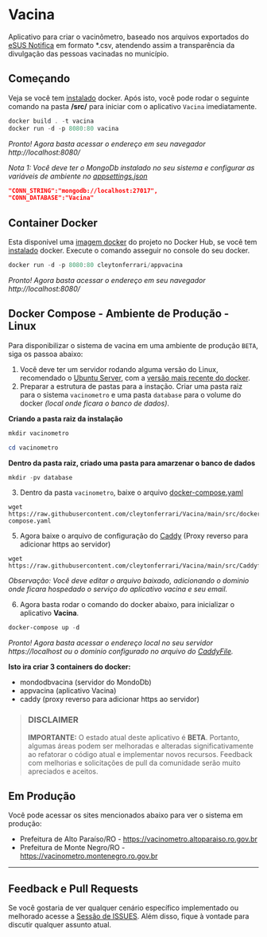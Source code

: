 # Vacina

Aplicativo para criar o vacinômetro, baseado nos arquivos exportados do [eSUS Notifica](https://notifica.saude.gov.br/) em formato *.csv, atendendo assim a transparência da divulgação das pessoas vacinadas no município.


## Começando

Veja se você tem [instalado](https://docs.docker.com/docker-for-windows/install/) docker. Após isto, você pode rodar o seguinte comando na pasta **/src/** para iniciar com o aplicativo `Vacina` imediatamente.

```powershell
docker build . -t vacina
docker run -d -p 8080:80 vacina
```

*Pronto! Agora basta acessar o endereço em seu navegador http://localhost:8080/*

*Nota 1: Você deve ter o MongoDb instalado no seu sistema e configurar as variáveis de ambiente no [appsettings.json](https://github.com/cleytonferrari/Vacina/blob/main/src/Web/WebMVC/appsettings.json)*
```json
"CONN_STRING":"mongodb://localhost:27017",
"CONN_DATABASE":"Vacina"
```

## Container Docker
Esta disponível uma [imagem docker](https://hub.docker.com/r/cleytonferrari/appvacina) do projeto no Docker Hub, se você tem [instalado](https://docs.docker.com/docker-for-windows/install/) docker. Execute o comando asseguir no console do seu docker.

```powershell
docker run -d -p 8080:80 cleytonferrari/appvacina
```

*Pronto! Agora basta acessar o endereço em seu navegador http://localhost:8080/*

## Docker Compose - Ambiente de Produção - Linux
Para disponibilizar o sistema de vacina em uma ambiente de produção `BETA`, siga os passoa abaixo:

1. Você deve ter um servidor rodando alguma versão do Linux, recomendado o [Ubuntu Server](https://ubuntu.com/download/server), com a [versão mais recente do docker](https://docs.docker.com/engine/install/ubuntu/).
2. Preparar a estrutura de pastas para a instação. Criar uma pasta raiz para o sistema `vacinometro` e uma pasta `database` para o volume do docker *(local onde ficara o banco de dados)*.

**Criando a pasta raiz da instalação**
```powershell
mkdir vacinometro
```
```powershell
cd vacinometro
```
**Dentro da pasta raiz, criado uma pasta para amarzenar o banco de dados**
```powershell
mkdir -pv database
```
3. Dentro da pasta `vacinometro`, baixe o arquivo [docker-compose.yaml](https://raw.githubusercontent.com/cleytonferrari/Vacina/main/src/docker-compose.yaml)
```
wget https://raw.githubusercontent.com/cleytonferrari/Vacina/main/src/docker-compose.yaml
```
5. Agora baixe o arquivo de configuração do [Caddy](https://caddyserver.com/) (Proxy reverso para adicionar https ao servidor)
```
wget https://raw.githubusercontent.com/cleytonferrari/Vacina/main/src/Caddyfile
```
*Observação: Você deve editar o arquivo baixado, adicionando o dominio onde ficara hospedado o serviço do aplicativo vacina e seu email.*

6. Agora basta rodar o comando do docker abaixo, para inicializar o aplicativo **Vacina**.

```powershell
docker-compose up -d
```

*Pronto! Agora basta acessar o endereço local no seu servidor https://localhost ou o dominio configurado no arquivo do [CaddyFile](https://github.com/cleytonferrari/Vacina/blob/main/src/Caddyfile).*

**Isto ira criar 3 containers do docker:**
* mondodbvacina (servidor do MondoDb)
* appvacina (aplicativo Vacina)
* caddy (proxy reverso para adicionar https ao servidor)

> ### DISCLAIMER
>
> **IMPORTANTE:** O estado atual deste aplicativo é **BETA**. Portanto, algumas áreas podem ser melhoradas e alteradas significativamente ao refatorar o código atual e implementar novos recursos. Feedback com melhorias e solicitações de pull da comunidade serão muito apreciados e aceitos.

## Em Produção

Você pode acessar os sites mencionados abaixo para ver o sistema em produção:

* Prefeitura de Alto Paraíso/RO - https://vacinometro.altoparaiso.ro.gov.br
* Prefeitura de Monte Negro/RO - https://vacinometro.montenegro.ro.gov.br

****
## Feedback e Pull Requests

Se você gostaria de ver qualquer cenário específico implementado ou melhorado acesse a [Sessão de ISSUES](https://github.com/cleytonferrari/vacina/issues). Além disso, fique à vontade para discutir qualquer assunto atual.
